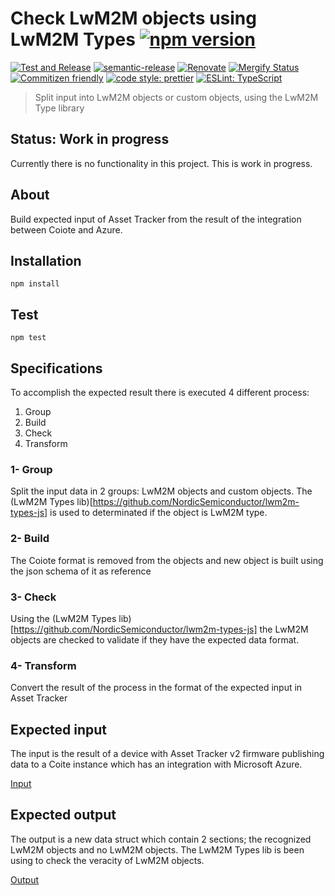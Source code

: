 # Check LwM2M objects using LwM2M Types [![npm version](https://img.shields.io/npm/v/@nordicsemiconductor/coiote-azure-converter-js.svg)](https://www.npmjs.com/package/@nordicsemiconductor/coiote-azure-converter-js)

[![Test and Release](https://github.com/MLopezJ/asset-tracker-cloud-coiote-azure-converter-js/actions/workflows/test-and-release.yaml/badge.svg)](https://github.com/MLopezJ/asset-tracker-cloud-coiote-azure-converter-js/actions/workflows/test-and-release.yaml)
[![semantic-release](https://img.shields.io/badge/%20%20%F0%9F%93%A6%F0%9F%9A%80-semantic--release-e10079.svg)](https://github.com/semantic-release/semantic-release)
[![Renovate](https://img.shields.io/badge/renovate-enabled-brightgreen.svg)](https://renovatebot.com)
[![Mergify Status](https://img.shields.io/endpoint.svg?url=https://api.mergify.com/v1/badges/NordicSemiconductor/asset-tracker-cloud-coiote-azure-converter-js)](https://mergify.io)
[![Commitizen friendly](https://img.shields.io/badge/commitizen-friendly-brightgreen.svg)](http://commitizen.github.io/cz-cli/)
[![code style: prettier](https://img.shields.io/badge/code_style-prettier-ff69b4.svg)](https://github.com/prettier/prettier/)
[![ESLint: TypeScript](https://img.shields.io/badge/ESLint-TypeScript-blue.svg)](https://github.com/typescript-eslint/typescript-eslint)

> Split input into LwM2M objects or custom objects, using the LwM2M Type library

## Status: Work in progress

Currently there is no functionality in this project. This is work in progress.

## About

Build expected input of Asset Tracker from the result of the integration between
Coiote and Azure.

## Installation

```
npm install
```

## Test

```
npm test
```

## Specifications

To accomplish the expected result there is executed 4 different process:

1. Group
2. Build
3. Check
4. Transform

### 1- Group

Split the input data in 2 groups: LwM2M objects and custom objects. The (LwM2M
Types lib)[https://github.com/NordicSemiconductor/lwm2m-types-js] is used to
determinated if the object is LwM2M type.

### 2- Build

The Coiote format is removed from the objects and new object is built using the
json schema of it as reference

### 3- Check

Using the (LwM2M Types
lib)[https://github.com/NordicSemiconductor/lwm2m-types-js] the LwM2M objects
are checked to validate if they have the expected data format.

### 4- Transform

Convert the result of the process in the format of the expected input in Asset
Tracker

## Expected input

The input is the result of a device with Asset Tracker v2 firmware publishing
data to a Coite instance which has an integration with Microsoft Azure.

[Input](https://github.com/MLopezJ/asset-tracker-cloud-coiote-azure-converter-js/tree/saga/documents/i.ts)

## Expected output

The output is a new data struct which contain 2 sections; the recognized LwM2M
objects and no LwM2M objects. The LwM2M Types lib is been using to check the
veracity of LwM2M objects.

[Output](https://github.com/MLopezJ/asset-tracker-cloud-coiote-azure-converter-js/tree/saga/documents/o.ts)
